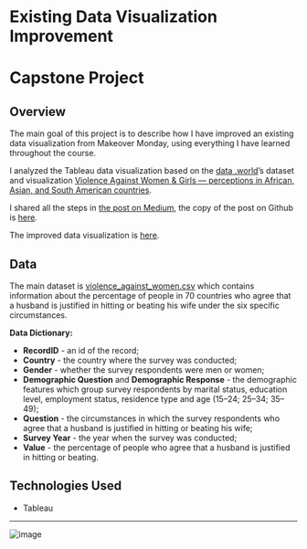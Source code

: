 # Existing Data Visualization Improvement 
# Capstone Project

## Overview

The main goal of this project is to describe how I have improved an existing data visualization from Makeover Monday, using everything I have learned throughout the course.

I analyzed the Tableau data visualization based on the [data .world](https://data.world/)’s dataset and visualization [Violence Against Women & Girls — perceptions in African, Asian, and South American countries](https://data.world/makeovermonday/2020w10). 

I shared all the steps in [the post on Medium](https://aquamila.medium.com/udacity-data-visualization-nanodegree-capstone-project-7f9714c0a903), the copy of the post on Github is [here](https://github.com/aquamila/UDACITY_DVND_Capstone-Project/blob/main/post.md).

The improved data visualization is [here](https://public.tableau.com/views/UDACITY_DVND_Capstone_LiudmilaSemenova/ViolenceAgainstWomen?:language=en&:display_count=y&:origin=viz_share_link). 

## Data

The main dataset is [violence_against_women.csv](https://github.com/aquamila/UDACITY_DVND_Capstone-Project/blob/master/https://github.com/aquamila/UDACITY_DVND_Capstone-Project/blob/main/violence_against_women.csv) which contains information about the percentage of people in 70 countries who agree that a husband is justified in hitting or beating his wife under the six specific circumstances.

__Data Dictionary:__

- **RecordID** - an id of the record;<br>
- **Country** - the country where the survey was conducted;<br>
- **Gender** - whether the survey respondents were men or women;<br>
- **Demographic Question** and **Demographic Response** - the demographic features which group survey respondents by marital status, education level, employment status, residence type and age (15–24; 25–34; 35–49);<br>
- **Question** - the circumstances in which the survey respondents who agree that a husband is justified in hitting or beating his wife;<br>
- **Survey Year** - the year when the survey was conducted;<br>
- **Value** - the percentage of people who agree that a husband is justified in hitting or beating.<br>


## Technologies Used

- Tableau

---------

![image](https://user-images.githubusercontent.com/34717940/120427604-2c179b80-c340-11eb-9001-60e62a3b0624.png)

